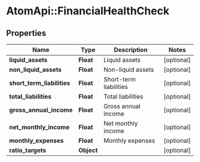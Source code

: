 # AtomApi::FinancialHealthCheck

## Properties
Name | Type | Description | Notes
------------ | ------------- | ------------- | -------------
**liquid_assets** | **Float** | Liquid assets | [optional] 
**non_liquid_assets** | **Float** | Non-liquid assets | [optional] 
**short_term_liabilities** | **Float** | Short-term liabilities | [optional] 
**total_liabilities** | **Float** | Total liabilities | [optional] 
**gross_annual_income** | **Float** | Gross annual income | [optional] 
**net_monthly_income** | **Float** | Net monthly income | [optional] 
**monthly_expenses** | **Float** | Monthly expenses | [optional] 
**ratio_targets** | **Object** |  | [optional] 


